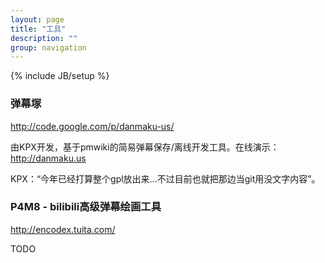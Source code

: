 ```yaml
---
layout: page
title: "工具"
description: ""
group: navigation
---
```

{% include JB/setup %}

### 弹幕塚

<http://code.google.com/p/danmaku-us/>

由KPX开发，基于pmwiki的简易弹幕保存/离线开发工具。在线演示：<http://danmaku.us>

KPX：“今年已经打算整个gpl放出来…不过目前也就把那边当git用没文字内容”。

### P4M8 - bilibili高级弹幕绘画工具

<http://encodex.tuita.com/>

TODO
